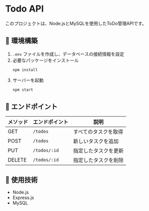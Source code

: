 # Todo API

このプロジェクトは、Node.jsとMySQLを使用したToDo管理APIです。

## 🔧 環境構築
1. `.env` ファイルを作成し、データベースの接続情報を設定
2. 必要なパッケージをインストール
    ```sh
    npm install
    ```
3. サーバーを起動
    ```sh
    npm start
    ```

## 📌 エンドポイント
| メソッド | エンドポイント       | 説明 |
|---------|----------------|------|
| GET     | `/todos`       | すべてのタスクを取得 |
| POST    | `/todos`       | 新しいタスクを追加 |
| PUT     | `/todos/:id`   | 指定したタスクを更新 |
| DELETE  | `/todos/:id`   | 指定したタスクを削除 |

## 📄 使用技術
- Node.js
- Express.js
- MySQL
